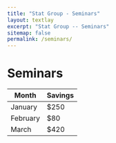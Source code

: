 ```yaml
---
title: "Stat Group - Seminars"
layout: textlay
excerpt: "Stat Group -- Seminars"
sitemap: false
permalink: /seminars/
---
```


# Seminars

| Month    | Savings |
| -------- | ------- |
| January  | $250    |
| February | $80     |
| March    | $420    |
